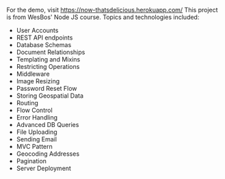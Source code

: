 For the demo, visit https://now-thatsdelicious.herokuapp.com/
This project is from WesBos' Node JS course.
Topics and technologies included:
- User Accounts 
- REST API endpoints
- Database Schemas
- Document Relationships
- Templating and Mixins
- Restricting Operations
- Middleware
- Image Resizing
- Password Reset Flow
- Storing Geospatial Data
- Routing
- Flow Control
- Error Handling
- Advanced DB Queries
- File Uploading
- Sending Email
- MVC Pattern
- Geocoding Addresses
- Pagination
- Server Deployment
